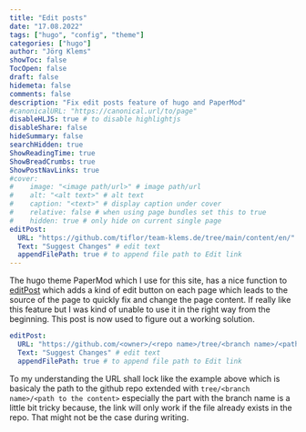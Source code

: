 ```yaml
---
title: "Edit posts"
date: "17.08.2022"
tags: ["hugo", "config", "theme"]
categories: ["hugo"]
author: "Jörg Klems"
showToc: false
TocOpen: false
draft: false
hidemeta: false
comments: false
description: "Fix edit posts feature of hugo and PaperMod"
#canonicalURL: "https://canonical.url/to/page"
disableHLJS: true # to disable highlightjs
disableShare: false
hideSummary: false
searchHidden: true
ShowReadingTime: true
ShowBreadCrumbs: true
ShowPostNavLinks: true
#cover:
#    image: "<image path/url>" # image path/url
#    alt: "<alt text>" # alt text
#    caption: "<text>" # display caption under cover
#    relative: false # when using page bundles set this to true
#    hidden: true # only hide on current single page
editPost:
  URL: "https://github.com/tiflor/team-klems.de/tree/main/content/en/"
  Text: "Suggest Changes" # edit text
  appendFilePath: true # to append file path to Edit link
---
```



The hugo theme PaperMod which I use for this site, has a nice function to [editPost](https://github.com/adityatelange/hugo-PaperMod/wiki/Features#edit-link-for-posts) which adds a kind of edit button on each page which leads to the source of the page to quickly fix and change the page content.
If really like this feature but I was kind of unable to use it in the right way from the beginning.
This post is now used to figure out a working solution.

```yaml
editPost:
  URL: "https://github.com/<owner>/<repo name>/tree/<branch name>/<path to content>/"
  Text: "Suggest Changes" # edit text
  appendFilePath: true # to append file path to Edit link
```

To my understanding the URL shall lock like the example above which is basicaly the path to the github repo extended with `tree/<branch name>/<path to the content>` especially the part with the branch name is a little bit tricky because, the link will only work if the file already exists in the repo. That might not be the case during writing.

